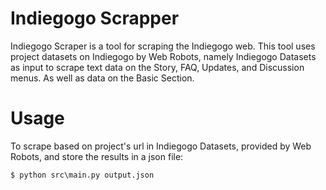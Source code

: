 # Indiegogo Scrapper
Indiegogo Scraper is a tool for scraping the Indiegogo web. This tool uses project datasets on Indiegogo by Web Robots, namely Indiegogo Datasets as input to scrape text data on the Story, FAQ, Updates, and Discussion menus. As well as data on the Basic Section.

# Usage
To scrape based on project's url in Indiegogo Datasets, provided by Web Robots, and store the results in a json file:

`$ python src\main.py output.json`
